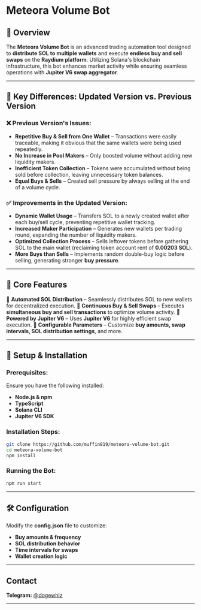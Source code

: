 # Meteora Volume Bot

## 🚀 Overview
The **Meteora Volume Bot** is an advanced trading automation tool designed to **distribute SOL to multiple wallets** and execute **endless buy and sell swaps** on the **Raydium platform**. Utilizing Solana's blockchain infrastructure, this bot enhances market activity while ensuring seamless operations with **Jupiter V6 swap aggregator**.

---

## 🔧 Key Differences: Updated Version vs. Previous Version

### ❌ Previous Version's Issues:
- **Repetitive Buy & Sell from One Wallet** – Transactions were easily traceable, making it obvious that the same wallets were being used repeatedly.
- **No Increase in Pool Makers** – Only boosted volume without adding new liquidity makers.
- **Inefficient Token Collection** – Tokens were accumulated without being sold before collection, leaving unnecessary token balances.
- **Equal Buys & Sells** – Created sell pressure by always selling at the end of a volume cycle.

### ✅ Improvements in the Updated Version:
- **Dynamic Wallet Usage** – Transfers SOL to a newly created wallet after each buy/sell cycle, preventing repetitive wallet tracking.
- **Increased Maker Participation** – Generates new wallets per trading round, expanding the number of liquidity makers.
- **Optimized Collection Process** – Sells leftover tokens before gathering SOL to the main wallet (reclaiming token account rent of **0.00203 SOL**).
- **More Buys than Sells** – Implements random double-buy logic before selling, generating stronger **buy pressure**.

---

## 🌟 Core Features

🔹 **Automated SOL Distribution** – Seamlessly distributes SOL to new wallets for decentralized execution.
🔹 **Continuous Buy & Sell Swaps** – Executes **simultaneous buy and sell transactions** to optimize volume activity.
🔹 **Powered by Jupiter V6** – Uses **Jupiter V6** for highly efficient swap execution.
🔹 **Configurable Parameters** – Customize **buy amounts, swap intervals, SOL distribution settings**, and more.

---

## 📌 Setup & Installation

### Prerequisites:
Ensure you have the following installed:
- **Node.js & npm**
- **TypeScript**
- **Solana CLI**
- **Jupiter V6 SDK**

### Installation Steps:
```sh
git clone https://github.com/muffin819/meteora-volume-bot.git
cd meteora-volume-bot
npm install
```

### Running the Bot:
```sh
npm run start
```

---

## 🛠️ Configuration
Modify the **config.json** file to customize:
- **Buy amounts & frequency**
- **SOL distribution behavior**
- **Time intervals for swaps**
- **Wallet creation logic**

---

## Contact
**Telegram:** [@dogewhiz](https://t.me/dogewhiz)

---
